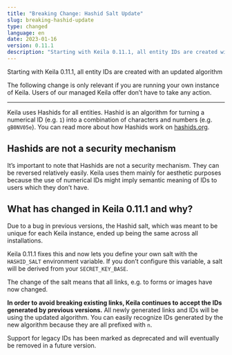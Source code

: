 ```yaml
---
title: "Breaking Change: Hashid Salt Update"
slug: breaking-hashid-update
type: changed
language: en
date: 2023-01-16
version: 0.11.1
description: "Starting with Keila 0.11.1, all entity IDs are created with an updated algorithm."
---
```

Starting with Keila 0.11.1, all entity IDs are created with an updated algorithm
<!--more-->

The following change is only relevant if you are running your own instance of
Keila. Users of our managed Keila offer don’t have to take any action.

---

Keila uses Hashids for all entities. Hashid is an algorithm for turning a
numerical ID (e.g. `1`) into a combination of characters and numbers
(e.g. `gB0NV05e`). You can read more about how Hashids work on
[hashids.org](https://hashids.org).

## Hashids are not a security mechanism
It’s important to note that Hashids are not a security mechanism. They can be
reversed relatively easily. Keila uses them mainly for aesthetic purposes
because the use of numerical IDs might imply semantic meaning of IDs to users
which they don’t have.

## What has changed in Keila 0.11.1 and why?
Due to a bug in previous versions, the Hashid salt, which was meant to be unique
for each Keila instance, ended up being the same across all installations.

Keila 0.11.1 fixes this and now lets you define your own salt with the
`HASHID_SALT` environment variable. If you don’t configure this variable, a salt
will be derived from your `SECRET_KEY_BASE`.

The change of the salt means that all links, e.g. to forms or images have now
changed.

**In order to avoid breaking existing links, Keila continues to accept the IDs
generated by previous versions.** All newly generated links and IDs will be
using the updated algorithm. You can easily recognize IDs generated by the new
algorithm because they are all prefixed with `n`.

Support for legacy IDs has been marked as deprecated and will eventually be
removed in a future version.
